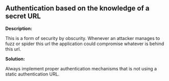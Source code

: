 Authentication based on the knowledge of a secret URL
-------

**Description:**

This is a form of security by obscurity. Whenever an attacker manages to fuzz or spider
this url the application could compromise whatever is behind this url.


**Solution:**

Always implement proper authentication mechanisms that is not using a static authentication URL.
